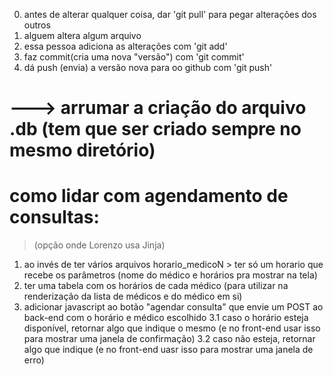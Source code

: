 0. antes de alterar qualquer coisa, dar 'git pull' para pegar alterações dos outros
1. alguem altera algum arquivo
2. essa pessoa adiciona as alterações com 'git add'
3. faz commit(cria uma nova "versão") com 'git commit'
4. dá push (envia) a versão nova para oo github com 'git push'

# ---> arrumar a criação do arquivo .db (tem que ser criado sempre no mesmo diretório)

# como lidar com agendamento de consultas:
> (opção onde Lorenzo usa Jinja)
1. ao invés de ter vários arquivos horario_medicoN > ter só um horario que recebe os parâmetros (nome do médico e horários pra mostrar na tela)
2. ter uma tabela com os horários de cada médico (para utilizar na renderização da lista de médicos e do médico em si)
3. adicionar javascript ao botão "agendar consulta" que envie um POST ao back-end com o horário e médico escolhido
3.1 caso o horário esteja disponível, retornar algo que indique o mesmo (e no front-end usar isso para mostrar uma janela de confirmação)
3.2 caso não esteja, retornar algo que indique (e no front-end uasr isso para mostrar uma janela de erro)